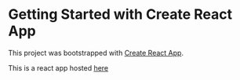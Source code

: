 # Getting Started with Create React App

This project was bootstrapped with [Create React App](https://github.com/facebook/create-react-app).

This is a react app hosted [here](https://rahulvaisitajv.github.io) 
